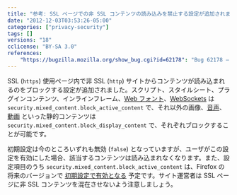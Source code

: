 ```yaml
---
title: "参考: SSL ページでの非 SSL コンテンツの読み込みを禁止する設定が追加されました"
date: "2012-12-03T03:53:26-05:00"
categories: ["privacy-security"]
tags: []
versions: "18"
cclicense: "BY-SA 3.0"
references:
    "https://bugzilla.mozilla.org/show_bug.cgi?id=62178": "Bug 62178 – implement mechanism to prevent sending insecure requests from a secure context"
---
```

SSL (`https`) 使用ページ内で非 SSL (`http`) サイトからコンテンツが読み込まれるのをブロックする設定が追加されました。スクリプト、スタイルシート、プラグインコンテンツ、インラインフレーム、[Web フォント](https://developer.mozilla.org/ja/docs/CSS/@font-face)、[WebSockets](https://developer.mozilla.org/ja/docs/WebSockets) は `security.mixed_content.block_active_content` で、それ以外の画像、[音声](https://developer.mozilla.org/ja/docs/HTML/Element/audio)、[動画](https://developer.mozilla.org/ja/docs/HTML/Element/video) といった静的コンテンツは `security.mixed_content.block_display_content` で、それぞれブロックすることが可能です。

初期設定は今のところいずれも無効 (`false`) となっていますが、ユーザがこの設定を有効にした場合、該当するコンテンツは読み込まれなくなります。また、設定項目のうち `security.mixed_content.block_active_content` は、Firefox の将来のバージョンで [初期設定で有効となる](https://bugzilla.mozilla.org/show_bug.cgi?id=834836) 予定です。サイト運営者は SSL ページに非 SSL コンテンツを混在させないよう注意しましょう。
